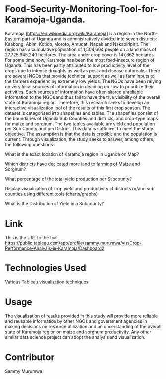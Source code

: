 # Food-Security-Monitoring-Tool-for-Karamoja-Uganda.
Karamoja [https://en.wikipedia.org/wiki/Karamoja] is a region in the North-Eastern part of Uganda and is administratively divided into seven districts: Kaabong, Abim, Kotido, Moroto, Amudat, Napak and Nakapiripirit. The region has a cumulative population of 1,504,604 people on a land mass of 27,725,945,240 hectares. The area under crop cover is 147,662 hectares. For some time now, Karamoja has been the most food-insecure region of Uganda. This has been partly attributed to low productivity level of the crops due to intense droughts as well as pest and disease outbreaks. There are several NGOs that provide technical support as well as farm inputs to the farmers experiencing extremely low yields. The NGOs have been relying on very local sources of information in deciding on how to prioritize their activities. Such sources of information have often shared unreliable information to the NGOs and thus fail to have the true visibility of the overall state of Karamoja region. Therefore, this research seeks to develop an interactive visualization tool of the results of this first crop season. The dataset is categorised into shapefiles and tables. The shapefiles consist of the boundaries of Uganda Sub Counties and districts, and crop-type maps for maize and sorghum. The two tables available are yield and population per Sub County and per District. This data is sufficient to meet the study objective. The assumption is that the data is credible and the population is current. Through visualization, the study seeks to answer, among others, the following questions:


What is the exact location of Karamoja region in Uganda on Map?

Which districts have dedicated more land to farming of Maize and Sorghum?

What percentage of the total yield production per Subcounty?

Display visualization of crop yield and productivity of districts or/and sub counties using different tools (charts/graphs)

What is the Distribution of Yield in a Subcounty?

# Link
This is the URL to the tool https://public.tableau.com/app/profile/sammy.murumwa/viz/Crop-Performance-Analysis-in-Karamoja/Dashboard2


# Technologies Used 
Various Tableau visualization techniques

# Usage
The visualization of results provided in this study will provide more reliable and reusable information by other NGOs and government agencies in making decisions on resource utilization and an understanding of the overall state of Karamoja region on maize and sorghum productivity. Any other similar data science project can adopt the analysis and visualization.

# Contributor
Sammy Murumwa
